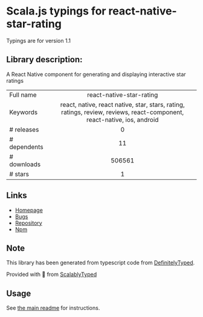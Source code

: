 
# Scala.js typings for react-native-star-rating

Typings are for version 1.1

## Library description:
A React Native component for generating and displaying interactive star ratings

|                    |                 |
| ------------------ | :-------------: |
| Full name          | react-native-star-rating |
| Keywords           | react, native, react native, star, stars, rating, ratings, review, reviews, react-component, react-native, ios, android |
| # releases         | 0 |
| # dependents       | 11 |
| # downloads        | 506561 |
| # stars            | 1 |

## Links
- [Homepage](https://github.com/djchie/react-native-star-rating)
- [Bugs](https://github.com/djchie/react-native-star-rating/issues)
- [Repository](https://github.com/djchie/react-native-star-rating)
- [Npm](https://www.npmjs.com/package/react-native-star-rating)
    


## Note
This library has been generated from typescript code from [DefinitelyTyped](https://definitelytyped.org).

Provided with :purple_heart: from [ScalablyTyped](https://github.com/oyvindberg/ScalablyTyped)

## Usage
See [the main readme](../../readme.md) for instructions.


